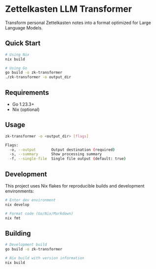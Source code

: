# Zettelkasten LLM Transformer

Transform personal Zettelkasten notes into a format optimized for Large Language Models.

## Quick Start

```bash
# Using Nix
nix build

# Using Go
go build -o zk-transformer
./zk-transformer -o output_dir
```

## Requirements
- Go 1.23.3+
- Nix (optional)

## Usage
```bash
zk-transformer -o <output_dir> [flags]

Flags:
  -o, --output       Output destination (required)
  -s, --summary      Show processing summary
  -f, --single-file  Single file output (default: true)
```

## Development

This project uses Nix flakes for reproducible builds and development environments:
```bash
# Enter dev environment
nix develop

# Format code (Go/Nix/Markdown)
nix fmt
```

## Building

```bash
# Development build
go build -o zk-transformer

# Nix build with version information
nix build
```

